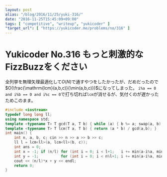 ```yaml
---
layout: post
alias: "/blog/2016/11/25/yuki-316/"
date: "2016-11-25T15:45:09+09:00"
tags: [ "competitive", "writeup", "yukicoder" ]
"target_url": [ "https://yukicoder.me/problems/no/316" ]
---
```


# Yukicoder No.316 もっと刺激的なFizzBuzzをください

全列挙を無理矢理最適化して$O(N)$で通すやつをしたかったが、だめだったので$O(\frac{\mathrm{lcm}(a,b,c)}{\min(a,b,c)})$になってしまった。
`i%a == 0 and i%b == 0 and i%c == 0`で打ち切れば`lcm`が消せるが、気付くのが遅かったためこのまま。

``` c++
#include <iostream>
typedef long long ll;
using namespace std;
template <typename T> T gcd(T a, T b) { while (a) { b %= a; swap(a, b); } return b; }
template <typename T> T lcm(T a, T b) { return (a * b) / gcd(a,b); }
int main() {
    int n, a, b, c; cin >> n >> a >> b >> c;
    ll l = lcm<ll>(a, lcm<ll>(b, c));
    int ans = 0;
    int x = -1; if (n/l) for (int i = 0; i < l+1;   i += min(a-i%a, min(b-i%b, c-i%c))) ++ x;
    int y = -1;          for (int i = 0; i < n%l+1; i += min(a-i%a, min(b-i%b, c-i%c))) ++ y;
    cout << (n/l)*x + y << endl;
    return 0;
}
```
